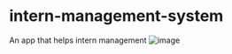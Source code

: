# intern-management-system
An app that helps intern management
![image](https://github.com/prajwal801/intern-management-system/assets/123920656/f3c813b3-b30c-467b-9c7d-88d0dd1e3f2b)
